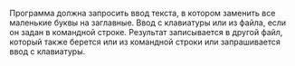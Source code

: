 Программа должна запросить ввод текста, в котором заменить все маленькие буквы на
заглавные. Ввод с клавиатуры или из файла, если он задан в командной строке.
Результат записывается в другой файл, который также берется или из командной
строки или запрашивается ввод с клавиатуры.
